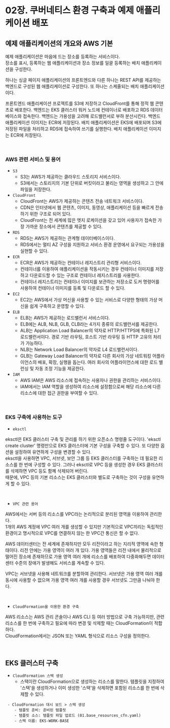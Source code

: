 # 02장. 쿠버네티스 환경 구축과 예제 애플리케이션 배포

## 예제 애플리케이션의 개요와 AWS 기본

예제 애플리케이션은 마음에 드는 장소를 등록하는 서비스이다.  
장소를 표시, 등록하는 웹 애플리케이션과 장소 정보를 일괄 등록하는 배치 애플리케이션을 구성한다.  

하나는 싱글 페이지 애플리케이션의 프론트엔드와 다른 하나는 REST API를 제공하는 백엔드로 구성된 웹 애플리케이션로 구성한다. 또 하나는 스케줄되는 배치 애플리케이션이다.  

프론트엔드 애플리케이션 프로젝트를 S3에 저장하고 CloudFront를 통해 정적 웹 콘텐츠로 배포한다. 백엔드는 EKS 클러스터 워커 노드에 컨테이너로 배포하고 RDS 데이터베이스와 접속한다. 백엔드는 가용성을 고려해 로드밸런서로 부하 분산시킨다. 백엔드 애플리케이션 이미지는 ECR에 저장된다.
배치 애플리케이션은 EKS에 배포되며 S3에 저장된 파일을 처리하고 RDS에 접속하여 쓰기를 실행한다. 배치 애플리케이션 이미지는 ECR에 저장된다.  

<br/>

### AWS 관련 서비스 및 용어

 - `S3`
    - S3는 AWS가 제공하는 클라우드 스토리지 서비스이다.
    - S3에서는 스토리지의 기본 단위로 버킷이라고 불리는 영역을 생성하고 그 안에 파일을 저장한다.
 - `CloudFront`
    - CloudFront는 AWS가 제공하는 콘텐츠 전송 네트워크 서비스이다.
    - CDN은 인터넷에서 웹 콘텐츠, 이미지, 동영상, 애플리케이션 등을 빠르게 전송하기 위한 구조로 되어 있다.
    - CloudFront는 전 세계에 많은 엣지 로케이션을 갖고 있어 사용자가 접속한 가장 가까운 장소에서 콘텐츠를 제공할 수 있다.
 - `RDS`
    - RDS는 AWS가 제공하는 관계형 데이터베이스이다.
    - RDS에서는 멀티 AZ 구성을 지원하고 서비스 환경 운영에서 요구되는 가용성을 실현할 수 있다.
 - `ECR`
    - ECR은 AWS가 제공하는 컨테이너 레지스트리 관리형 서비스이다.
    - 컨테이너를 이용하여 애플리케이션을 작동시키는 경우 컨테이너 이미지를 저장하고 다운로드할 수 있는 구조로 컨테이너 레지스트리를 사용한다.
    - 컨테이너 레지스트리는 컨테이너 이미지를 보관하는 저장소로 도커 명령어를 사용하여 컨테이너 이미지를 등록 및 다운로드 할 수 있다.
 - `EC2`
    - EC2는 AWS에서 가상 머신을 사용할 수 있는 서비스로 다양한 형태의 가상 머신을 쉽게 구축하고 운영할 수 있다.
 - `ELB`
    - ELB는 AWS가 제공하는 로드밸런서 서비스이다.
    - ELB에는 ALB, NLB, GLB, CLB라는 4가지 종류의 로드밸런서를 제공한다.
    - ALB는 Application Load Balancer의 약자로 HTTP/HTTPS에 특화된 L7 로드밸런서이다. 경로 기반 라우팅, 호스트 기반 라우팅 등 HTTP 고유의 처리가 가능하다.
    - NLB는 Network Load Balancer의 약자로 L4 로드밸런서이다.
    - GLB는 Gateway Load Balancer의 약자로 다른 회사의 가상 네트워킹 어플라이언스의 배포, 확장, 실행을 돕는다. 여러 회사의 어플라이언스에 대한 로드 밸런싱 및 자동 조정 기능을 제공한다.
 - `IAM`
    - AWS IAM은 AWS 리소스에 접속하는 사용자나 권한을 관리하는 서비스이다.
    - IAM에서는 IAM 역할을 생성하여 리소스에 설정함으로써 해당 리소스에 다른 리소스에 대한 접근 권한을 부여할 수 있다.

<br/>

### EKS 구축에 사용하는 도구

 - `eksctl`

eksctl은 EKS 클러스터 구축 및 관리를 하기 위한 오픈소스 명령줄 도구이다. 'eksctl create cluster' 명령만으로 EKS 클러스터에 기본 구성을 구축할 수 있다. 또 다양한 옵션을 설정하여 유연하게 구성을 변경할 수 있다.  
eksctl을 사용하면 VPC, 서브넷, 보안 그룹 등 EKS 클러스터를 구축하는 데 필요한 리소스를 한 번에 구성할 수 있다. 그러나 eksctl로 VPC 등을 생성한 경우 EKS 클러스터를 삭제하면 VPC 등도 함꼐 삭제되어 버린다.  
때문에, VPC 등의 기본 리소스는 EKS 클러스터와 별도로 구축하는 것이 구성을 유연하게 할 수 있다.  

<br/>

 - `VPC 관련 용어`

AWS에서는 서버 등의 리소스를 VPC라는 논리적으로 분리된 영역을 이용하여 관리한다.  
1개의 AWS 계정에 VPC 여러 개를 생성할 수 있지만 기본적으로 VPC끼리는 독립적인 환경이고 명시적으로 VPC를 연결하지 않는 한 VPC간 통신은 할 수 없다.  

AWS 데이터센터는 전 세계에 존재하지만 모두 리전이라고 하는 지리적 영역에 속한 형태이다. 리전 안에는 가용 영역이 여러 개 있다. 가용 영역들은 리전 내에서 물리적으로 떨어진 장소에 존재하므로 가용 영역 여러 개에 리소스를 배포하여 다중화해두면 데이터센터 수준의 장애가 발생해도 서비스를 계속할 수 있다.  

VPC는 서브넷을 사용해 네트워크를 분할하여 관리한다. 서브넷은 가용 영역 여러 개를 동시에 사용할 수 없으며 가용 영역 여러 개를 사용할 경우 서브넷도 그만큼 나눠야 한다.  

<br/>

 - `CloudFormation을 이용한 환경 구축`

AWS 리소스는 AWS 관리 콘솔이나 AWS CLI 등 여러 방법으로 구축 가능하지만, 관련 리소스를 한 번에 구축하고 필요에 따라 변경 및 삭제할 때는 CloudFormation이 적합하다.  
CloudFormation에서는 JSON 또는 YAML 형식으로 리소스 구성을 정의한다.  

<br/>

## EKS 클러스터 구축

 - `CloudFormation 스택 생성`
    - 스택이란 CloudFormation으로 생성하는 리소스를 말한다. 템플릿을 지정하여 '스택'을 생성하거나 이미 생성한 '스택'을 삭제하면 포함된 리소스를 한 번에 삭제할 수 있다.
```
 - CloudFormation 대시 보드 > 스택 생성
    - 템플릿 준비: 준비된 템플릿
    - 템플릿 소스: 템플릿 파일 업로드 (01.base_resources_cfn.yaml)
    - 스택 이름: EKS-WORK-BASE
```

